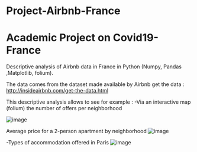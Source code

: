 # Project-Airbnb-France
# Academic Project  on Covid19-France
Descriptive analysis of Airbnb data in France in Python (Numpy, Pandas ,Matplotlib, folium).

The data comes from the dataset made available by Airbnb get the data : http://insideairbnb.com/get-the-data.html

This descriptive analysis allows to see for example : 
-Via an interactive map (folium) the number of offers per neighborhood 

![image](https://user-images.githubusercontent.com/64476111/114397969-8ba6c580-9b9f-11eb-9c5a-17117a651956.png)

 

Average price for a 2-person apartment by neighborhood 
![image](https://user-images.githubusercontent.com/64476111/114398077-a9742a80-9b9f-11eb-8459-113d26c0e620.png)




-Types of accommodation offered in Paris
![image](https://user-images.githubusercontent.com/64476111/114398095-b09b3880-9b9f-11eb-9fb8-4ae2f4ceb99e.png)

 


